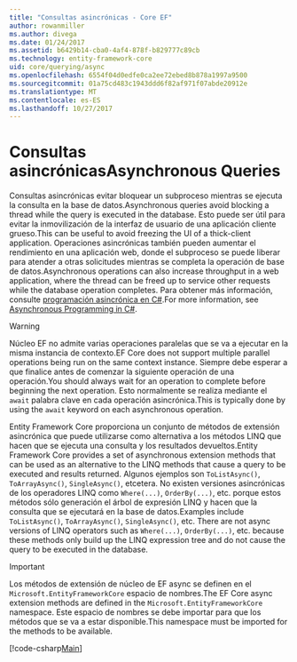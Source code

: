 ```yaml
---
title: "Consultas asincrónicas - Core EF"
author: rowanmiller
ms.author: divega
ms.date: 01/24/2017
ms.assetid: b6429b14-cba0-4af4-878f-b829777c89cb
ms.technology: entity-framework-core
uid: core/querying/async
ms.openlocfilehash: 6554f04d0edfe0ca2ee72ebed8b878a1997a9500
ms.sourcegitcommit: 01a75cd483c1943ddd6f82af971f07abde20912e
ms.translationtype: MT
ms.contentlocale: es-ES
ms.lasthandoff: 10/27/2017
---
```

# <a name="asynchronous-queries"></a><span data-ttu-id="c754d-102">Consultas asincrónicas</span><span class="sxs-lookup"><span data-stu-id="c754d-102">Asynchronous Queries</span></span>

<span data-ttu-id="c754d-103">Consultas asincrónicas evitar bloquear un subproceso mientras se ejecuta la consulta en la base de datos.</span><span class="sxs-lookup"><span data-stu-id="c754d-103">Asynchronous queries avoid blocking a thread while the query is executed in the database.</span></span> <span data-ttu-id="c754d-104">Esto puede ser útil para evitar la inmovilización de la interfaz de usuario de una aplicación cliente grueso.</span><span class="sxs-lookup"><span data-stu-id="c754d-104">This can be useful to avoid freezing the UI of a thick-client application.</span></span> <span data-ttu-id="c754d-105">Operaciones asincrónicas también pueden aumentar el rendimiento en una aplicación web, donde el subproceso se puede liberar para atender a otras solicitudes mientras se completa la operación de base de datos.</span><span class="sxs-lookup"><span data-stu-id="c754d-105">Asynchronous operations can also increase throughput in a web application, where the thread can be freed up to service other requests while the database operation completes.</span></span> <span data-ttu-id="c754d-106">Para obtener más información, consulte [programación asincrónica en C#](https://docs.microsoft.com/dotnet/csharp/async).</span><span class="sxs-lookup"><span data-stu-id="c754d-106">For more information, see [Asynchronous Programming in C#](https://docs.microsoft.com/dotnet/csharp/async).</span></span>

> [!WARNING]  
> <span data-ttu-id="c754d-107">Núcleo EF no admite varias operaciones paralelas que se va a ejecutar en la misma instancia de contexto.</span><span class="sxs-lookup"><span data-stu-id="c754d-107">EF Core does not support multiple parallel operations being run on the same context instance.</span></span> <span data-ttu-id="c754d-108">Siempre debe esperar a que finalice antes de comenzar la siguiente operación de una operación.</span><span class="sxs-lookup"><span data-stu-id="c754d-108">You should always wait for an operation to complete before beginning the next operation.</span></span> <span data-ttu-id="c754d-109">Esto normalmente se realiza mediante el `await` palabra clave en cada operación asincrónica.</span><span class="sxs-lookup"><span data-stu-id="c754d-109">This is typically done by using the `await` keyword on each asynchronous operation.</span></span>

<span data-ttu-id="c754d-110">Entity Framework Core proporciona un conjunto de métodos de extensión asincrónica que puede utilizarse como alternativa a los métodos LINQ que hacen que se ejecuta una consulta y los resultados devueltos.</span><span class="sxs-lookup"><span data-stu-id="c754d-110">Entity Framework Core provides a set of asynchronous extension methods that can be used as an alternative to the LINQ methods that cause a query to be executed and results returned.</span></span> <span data-ttu-id="c754d-111">Algunos ejemplos son `ToListAsync()`, `ToArrayAsync()`, `SingleAsync()`, etcetera. No existen versiones asincrónicas de los operadores LINQ como `Where(...)`, `OrderBy(...)`, etc. porque estos métodos sólo generación el árbol de expresión LINQ y hacen que la consulta que se ejecutará en la base de datos.</span><span class="sxs-lookup"><span data-stu-id="c754d-111">Examples include `ToListAsync()`, `ToArrayAsync()`, `SingleAsync()`, etc. There are not async versions of LINQ operators such as `Where(...)`, `OrderBy(...)`, etc. because these methods only build up the LINQ expression tree and do not cause the query to be executed in the database.</span></span>

> [!IMPORTANT]  
> <span data-ttu-id="c754d-112">Los métodos de extensión de núcleo de EF async se definen en el `Microsoft.EntityFrameworkCore` espacio de nombres.</span><span class="sxs-lookup"><span data-stu-id="c754d-112">The EF Core async extension methods are defined in the `Microsoft.EntityFrameworkCore` namespace.</span></span> <span data-ttu-id="c754d-113">Este espacio de nombres se debe importar para que los métodos que se va a estar disponible.</span><span class="sxs-lookup"><span data-stu-id="c754d-113">This namespace must be imported for the methods to be available.</span></span>

[!code-csharp[Main](../../../samples/core/Querying/Querying/Async/Sample.cs#Sample)]

